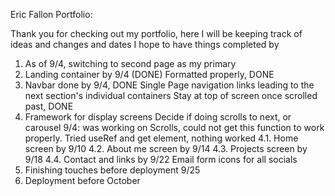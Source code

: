 Eric Fallon Portfolio:

Thank you for checking out my portfolio, here I will be keeping track of ideas and changes and dates I hope to have things completed by

1. As of 9/4, switching to second page as my primary
2. Landing container by 9/4 (DONE)
    Formatted properly, DONE
3. Navbar done by 9/4, DONE
    Single Page navigation links leading to the next section's individual containers
    Stay at top of screen once scrolled past, DONE
4. Framework for display screens
    Decide if doing scrolls to next, or carousel
        9/4: was working on Scrolls, could not get this function to work properly.  Tried useRef and get element, nothing worked
    4.1. Home screen by 9/10
    4.2. About me screen by 9/14
    4.3. Projects screen by 9/18
    4.4. Contact and links by 9/22
        Email form
        icons for all socials
6. Finishing touches before deployment 9/25
7. Deployment before October